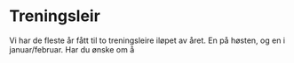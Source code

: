 # Treningsleir

Vi har de fleste år fått til to treningsleire iløpet av året. En på høsten, og en i januar/februar.
Har du ønske om å 